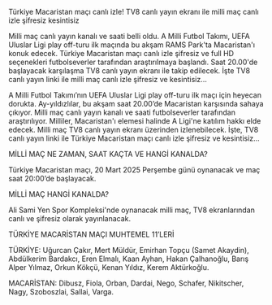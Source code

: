 Türkiye Macaristan maçı canlı izle! TV8 canlı yayın ekranı ile milli maç canlı izle şifresiz kesintisiz

Milli maç canlı yayın kanalı ve saati belli oldu. A Milli Futbol Takımı, UEFA Uluslar Ligi play off-turu ilk maçında bu akşam RAMS Park'ta Macaristan'ı konuk edecek. Türkiye Macaristan maçı canlı izle şifresiz ve full HD seçenekleri futbolseverler tarafından araştırılmaya başlandı. Saat 20.00'de başlayacak karşılaşma TV8 canlı yayın ekranı ile takip edilecek. İşte TV8 canlı yayın linki ile milli maç canlı izle şifresiz ve kesintisiz…


A Milli Futbol Takımı’nın UEFA Uluslar Ligi play off-turu ilk maçı için heyecan dorukta. Ay-yıldızlılar, bu akşam saat 20.00’de Macaristan karşısında sahaya çıkıyor. Milli maç canlı yayın kanalı ve saati futbolseverler tarafından araştırılıyor. Milliler, Macaristan'ı elemesi halinde A Ligi'ne katılım hakkı elde edecek. Milli maç TV8 canlı yayın ekranı üzerinden izlenebilecek. İşte, TV8 canlı yayın linki ile Türkiye Macaristan maçı canlı izle şifresiz ve kesintisiz…

MİLLİ MAÇ NE ZAMAN, SAAT KAÇTA VE HANGİ KANALDA?

Türkiye Macaristan maçı, 20 Mart 2025 Perşembe günü oynanacak ve maç saat 20:00’de başlayacak.

MİLLİ MAÇ HANGİ KANALDA?

Ali Sami Yen Spor Kompleksi'nde oynanacak milli maç, TV8 ekranlarından canlı ve şifresiz olarak yayınlanacak.

TÜRKİYE MACARİSTAN MAÇI MUHTEMEL 11’LERİ

TÜRKİYE: Uğurcan Çakır, Mert Müldür, Emirhan Topçu (Samet Akaydin), Abdülkerim Bardakcı, Eren Elmalı, Kaan Ayhan, Hakan Çalhanoğlu, Barış Alper Yılmaz, Orkun Kökçü, Kenan Yıldız, Kerem Aktürkoğlu.

MACARİSTAN: Dibusz, Fiola, Orban, Dardai, Nego, Schafer, Nikitscher, Nagy, Szoboszlai, Sallai, Varga.
